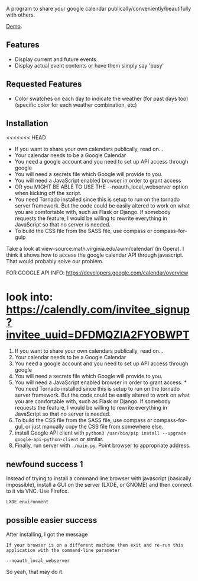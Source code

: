 A program to share your google calendar publically/conveniently/beautifully with others.


[Demo](http://learnnation.org/schedule.html).


## Features
  * Display current and future events
  * Display actual event contents or have them simply say 'busy'

## Requested Features
  * Color swatches on each day to indicate the weather (for past days too) (specific color for each weather combination, etc)

## Installation


<<<<<<< HEAD
  * If you want to share your own calendars publically, read on...
  * Your calendar needs to be a Google Calendar
  * You need a google account and you need to set up API access through google
  * You will need a secrets file which Google will provide to you.
  * You will need a JavaScript enabled browser in order to grant access
  * OR you MIGHT BE ABLE TO USE THE --noauth_local_webserver option when kicking off the script.
  * You need Tornado installed since this is setup to run on the tornado server framework.  But the code could be easily altered to work on what you are comfortable with, such as Flask or Django.  If somebody requests the feature, I would be willing to rewrite everything in JavaScript so that no server is needed.
  * To build the CSS file from the SASS file, use compass or compass-for-gulp


  Take a look at view-source:math.virginia.edu/awm/calendar/ (in Opera).  I think it shows how to access the google calendar API through javascript.  That would probably solve our problem.

FOR GOOGLE API INFO:
https://developers.google.com/calendar/overview


look into: https://calendly.com/invitee_signup?invitee_uuid=DFDMQZIA2FYOBWPT
=======
  1. If you want to share your own calendars publically, read on...
  2. Your calendar needs to be a Google Calendar
  3. You need a google account and you need to set up API access through google
  4. You will need a secrets file which Google will provide to you.
  5. You will need a JavaScript enabled browser in order to grant access.  * You need Tornado installed since this is setup to run on the tornado server framework.  But the code could be easily altered to work on what you are comfortable with, such as Flask or Django.  If somebody requests the feature, I would be willing to rewrite everything in JavaScript so that no server is needed.
  6. To build the CSS file from the SASS file, use compass or compass-for-gul, or just manually copy the CSS file from somewhere else.
  7. install Google API client with `python3 /usr/bin/pip install --upgrade google-api-python-client` or similar.
  8. Finally, run server with `./main.py`.  Point browser to appropriate address.
  
## newfound success 1
Instead of trying to install a command line browser with javascript (basically impossible), install a GUI on the server (LXDE, or GNOME) and then connect to it via VNC.  Use Firefox.

    LXDE environment

## possible easier success
After installing, I got the message

    If your browser is on a different machine then exit and re-run this application with the command-line parameter

    --noauth_local_webserver

So yeah, that may do it.

